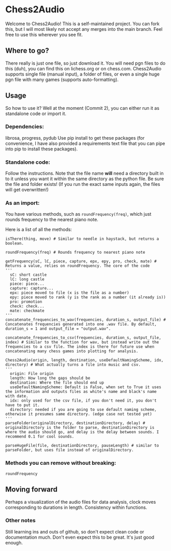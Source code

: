 # Chess2Audio
Welcome to Chess2Audio! This is a self-maintained project. You can fork this, but I will most likely not accept any merges into the main branch. Feel free to use this wherever you see fit.

## Where to go?
There really is just one file, so just download it.
You will need pgn files to do this (duh), you can find this on lichess.org or on chess.com. Chess2Audio supports single file (manual input), a folder of files, or even a single huge pgn file with many games (supports auto-formatting).

## Usage
So how to use it?
Well at the moment (Commit 2), you can either run it as standalone code or import it.

### Dependencies:
librosa, progress, pydub
Use pip install to get these packages (for convenience, I have also provided a requirements text file that you can pipe into pip to install these packages).

### Standalone code:
Follow the instructions. Note that the file name **will** need a directory built in to it unless you want it within the same directory as the python file.
Be sure the file and folder exists! (If you run the exact same inputs again, the files will get overwritten!)

### As an import:
You have various methods, such as ```roundFrequency(freq)```, which just rounds frequency to the nearest piano note.

Here is a list of all the methods:
```
isThere(thing, move) # Similar to needle in haystack, but returns a boolean.

roundFrequency(freq) # Rounds frequency to nearest piano note

getFrequency(sC, lC, piece, capture, epx, epy, pro, check, mate) # Returns a value, relies on roundFrequency. The core of the code
'''
  sC: short castle
  lC: long castle
  piece: piece...
  capture: capture...
  epx: piece moved to file (x is the file as a number)
  epy: piece moved to rank (y is the rank as a number (it already is))
  pro: promotion
  check: check...
  mate: checkmate
'''
concatenate_frequencies_to_wav(frequencies, duration_s, output_file) # Concatenates frequencies generated into one .wav file. By default, duration_s = 1 and output_file = "output.wav".

concatenate_frequencies_to_csv(frequencies, duration_s, output_file, index) # Similar to the function for wav, but instead write out the frequencies to a csv file. The index is there for future use when concatenating many chess games into plotting for analysis.

Chess2Audio(origin, length, destination, useDefaultNamingScheme, idx, directory) # What actually turns a file into music and csv.
'''
  origin: File origin
  length: How long the gaps should be
  destination: Where the file should end up
  useDefaultNamingScheme: Default is False, when set to True it uses the information and outputs files as white's name and black's name with date.
  idx: only used for the csv file, if you don't need it, you don't have to put it.
  directory: needed if you are going to use default naming scheme, otherwise it presumes same directory. (edge case not tested yet)
'''
parseFolder(originalDirectory, destinationDirectory, delay) # originalDirectory is the folder to parse, destinationDirectory is where the audio should go, and delay is the delay between sounds. I recommend 0.1 for cool sounds.

parseHugeFile(file, destinationDirectory, pauseLength) # similar to parseFolder, but uses file instead of originalDirectory.
```

### Methods you can remove without breaking:
```roundFrequency```

## Moving forward
Perhaps a visualization of the audio files for data analysis, clock moves corresponding to durations in length.
Consistency within functions.

### Other notes
Still learning ins and outs of github, so don't expect clean code or documentation much. Don't even expect this to be great. It's just good enough.
